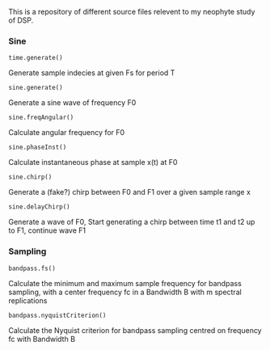This is a repository of different source files relevent to my neophyte study of DSP.

### Sine

`time.generate()`

Generate sample indecies at given Fs for period T

`sine.generate()`

Generate a sine wave of frequency F0

`sine.freqAngular()`

Calculate angular frequency for F0

`sine.phaseInst()`

Calculate instantaneous phase at sample x(t) at F0

`sine.chirp()`

Generate a (fake?) chirp between F0 and F1 over a given sample range x

`sine.delayChirp()`

Generate a wave of F0, Start generating a chirp between time t1 and t2 up to F1, continue wave F1

### Sampling

`bandpass.fs()`

Calculate the minimum and maximum sample frequency for bandpass sampling, with a center frequency fc in a Bandwidth B with m spectral replications

`bandpass.nyquistCriterion()`

Calculate the Nyquist criterion for bandpass sampling centred on frequency fc with Bandwidth B
